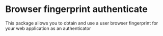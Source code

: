# Browser fingerprint authenticate

This package allows you to obtain and use a user browser fingerprint for your web application as an authenticator